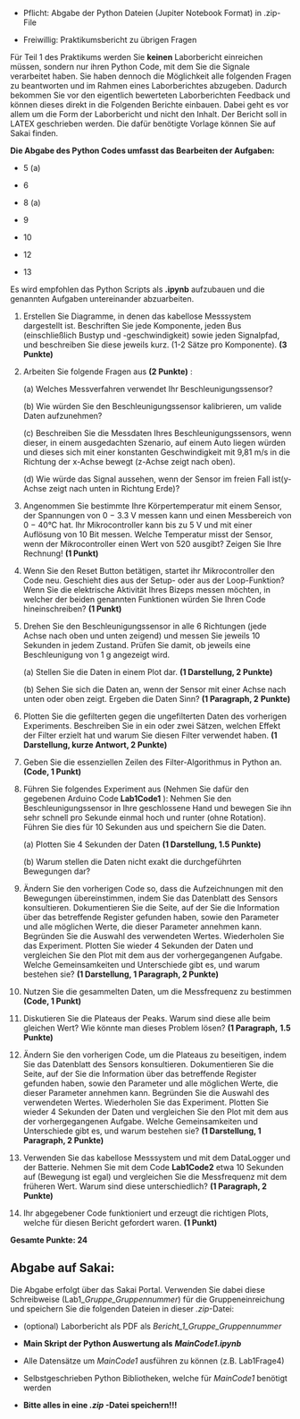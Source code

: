 
  - Pflicht: Abgabe der Python Dateien (Jupiter Notebook Format) in .zip-File

  - Freiwillig: Praktikumsbericht zu übrigen Fragen

Für Teil 1 des Praktikums werden Sie **keinen** Laborbericht einreichen müssen, sondern nur ihren Python Code, mit dem Sie die Signale verarbeitet haben. Sie haben dennoch die Möglichkeit alle folgenden Fragen zu beantworten und im Rahmen eines Laborberichtes abzugeben. Dadurch bekommen Sie vor den eigentlich bewerteten Laborberichten Feedback und können dieses direkt in die Folgenden Berichte einbauen. Dabei geht es vor allem um die Form der Laborbericht und nicht den Inhalt. Der Bericht soll in LATEX geschrieben werden. Die dafür benötigte Vorlage können Sie auf Sakai finden.

**Die Abgabe des Python Codes umfasst das Bearbeiten der Aufgaben:**

  - 5 (a)

  - 6

  - 8 (a)

  - 9
  - 10

  - 12
  - 13

Es wird empfohlen das Python Scripts als **.ipynb** aufzubauen und die genannten Aufgaben untereinander abzuarbeiten.

1. Erstellen Sie Diagramme, in denen das kabellose Messsystem dargestellt ist. Beschriften Sie jede Komponente, jeden Bus (einschließlich Bustyp und -geschwindigkeit) sowie jeden Signalpfad, und beschreiben Sie diese jeweils kurz. (1-2 Sätze pro Komponente). **(3 Punkte)**

2. Arbeiten Sie folgende Fragen aus **(2 Punkte)** :

    (a) Welches Messverfahren verwendet Ihr Beschleunigungssensor?

    (b) Wie würden Sie den Beschleunigungssensor kalibrieren, um valide Daten aufzunehmen?

    (c) Beschreiben Sie die Messdaten Ihres Beschleunigungssensors, wenn dieser, in einem ausgedachten Szenario, auf einem Auto liegen würden und dieses sich mit einer konstanten Geschwindigkeit mit 9,81 m/s in die Richtung der x-Achse bewegt (z-Achse zeigt nach oben).

    (d) Wie würde das Signal aussehen, wenn der Sensor im freien Fall ist(y-Achse zeigt nach unten in Richtung Erde)?

3. Angenommen Sie bestimmte Ihre Körpertemperatur mit einem Sensor, der
Spannungen von 0 − 3.3 V messen kann und einen Messbereich von 0 − 40°C
hat. Ihr Mikrocontroller kann bis zu 5 V und mit einer Auflösung von 10
Bit messen. Welche Temperatur misst der Sensor, wenn der Mikrocontroller
einen Wert von 520 ausgibt? Zeigen Sie Ihre Rechnung! **(1 Punkt)**

4. Wenn Sie den Reset Button betätigen, startet ihr Mikrocontroller den Code
neu. Geschieht dies aus der Setup- oder aus der Loop-Funktion? Wenn Sie
die elektrische Aktivität Ihres Bizeps messen möchten, in welcher der beiden
genannten Funktionen würden Sie Ihren Code hineinschreiben? **(1 Punkt)**

5. Drehen Sie den Beschleunigungssensor in alle 6 Richtungen (jede Achse
nach oben und unten zeigend) und messen Sie jeweils 10 Sekunden in jedem
Zustand. Prüfen Sie damit, ob jeweils eine Beschleunigung von 1 g angezeigt
wird.

    (a) Stellen Sie die Daten in einem Plot dar. **(1 Darstellung, 2 Punkte)**

    (b) Sehen Sie sich die Daten an, wenn der Sensor mit einer Achse nach
unten oder oben zeigt. Ergeben die Daten Sinn? **(1 Paragraph, 2**
**Punkte)**

6. Plotten Sie die gefilterten gegen die ungefilterten Daten des vorherigen Experiments. Beschreiben Sie in ein oder zwei Sätzen, welchen Effekt der Filter erzielt hat und warum Sie diesen Filter verwendet haben. **(1 Darstellung, kurze Antwort, 2 Punkte)**

7. Geben Sie die essenziellen Zeilen des Filter-Algorithmus in Python an. **(Code, 1 Punkt)**

8. Führen Sie folgendes Experiment aus (Nehmen Sie dafür den gegebenen
Arduino Code **Lab1Code1** ): Nehmen Sie den Beschleunigungssensor in
Ihre geschlossene Hand und bewegen Sie ihn sehr schnell pro Sekunde einmal hoch und runter (ohne Rotation). Führen Sie dies für 10 Sekunden aus und speichern Sie die Daten.

    (a) Plotten Sie 4 Sekunden der Daten **(1 Darstellung, 1.5 Punkte)**

    (b) Warum stellen die Daten nicht exakt die durchgeführten Bewegungen dar?

9. Ändern Sie den vorherigen Code so, dass die Aufzeichnungen mit den Bewegungen übereinstimmen, indem Sie das Datenblatt des Sensors konsultieren. Dokumentieren Sie die Seite, auf der Sie die Information über das betreffende Register gefunden haben, sowie den Parameter und alle möglichen Werte, die dieser Parameter annehmen kann. Begründen Sie die Auswahl des verwendeten Wertes. Wiederholen Sie das Experiment. Plotten Sie wieder 4 Sekunden der Daten und vergleichen Sie den Plot mit dem aus der vorhergegangenen Aufgabe. Welche Gemeinsamkeiten und Unterschiede gibt es, und warum bestehen sie? **(1 Darstellung, 1 Paragraph, 2 Punkte)**

10. Nutzen Sie die gesammelten Daten, um die Messfrequenz zu bestimmen
**(Code, 1 Punkt)**

11. Diskutieren Sie die Plateaus der Peaks. Warum sind diese alle beim gleichen Wert? Wie könnte man dieses Problem lösen? **(1 Paragraph,**
**1.5 Punkte)**

12. Ändern Sie den vorherigen Code, um die Plateaus zu beseitigen, indem Sie das Datenblatt des Sensors konsultieren. Dokumentieren Sie die Seite, auf der Sie die Information über das betreffende Register gefunden haben, sowie den Parameter und alle möglichen Werte, die dieser Parameter annehmen kann. Begründen Sie die Auswahl des verwendeten Wertes. Wiederholen Sie das Experiment. Plotten Sie wieder 4 Sekunden der Daten und vergleichen Sie den Plot mit dem aus der vorhergegangenen Aufgabe. Welche Gemeinsamkeiten und Unterschiede gibt es, und warum bestehen sie? **(1 Darstellung, 1 Paragraph, 2 Punkte)**

13. Verwenden Sie das kabellose Messsystem und mit dem DataLogger und der Batterie. Nehmen Sie mit dem Code **Lab1Code2** etwa 10 Sekunden auf (Bewegung ist egal) und vergleichen Sie die Messfrequenz mit dem früheren Wert. Warum sind diese unterschiedlich? **(1 Paragraph, 2 Punkte)**

14. Ihr abgegebener Code funktioniert und erzeugt die richtigen Plots, welche für diesen Bericht gefordert waren. **(1 Punkt)**

**Gesamte Punkte: 24**

## **Abgabe auf Sakai:**
Die Abgabe erfolgt über das Sakai Portal. Verwenden Sie dabei diese Schreibweise (Lab1_*Gruppe_Gruppennummer*) für die Gruppeneinreichung und speichern Sie die folgenden Dateien in dieser *.zip*-Datei:

 -  (optional) Laborbericht als PDF als *Bericht_1_Gruppe_Gruppennummer*

  - **Main Skript der Python Auswertung als** ***MainCode1.ipynb***

  - Alle Datensätze um *MainCode1* ausführen zu können (z.B. Lab1Frage4)

  - Selbstgeschrieben Python Bibliotheken, welche für *MainCode1* benötigt
werden

  - **Bitte alles in eine *.zip* -Datei speichern!!!**


